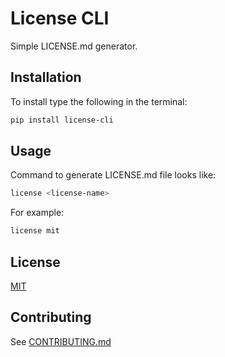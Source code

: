 # License CLI

Simple LICENSE.md generator.

## Installation

To install type the following in the terminal:

```bash
pip install license-cli
```

## Usage

Command to generate LICENSE.md file looks like:

```bash
license <license-name>
```

For example:

```bash
license mit
```

## License

[MIT](LICENSE.md)

## Contributing

See [CONTRIBUTING.md](CONTRIBUTING.md)
